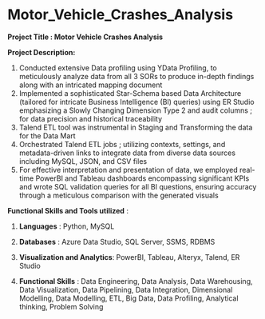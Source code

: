 # Motor_Vehicle_Crashes_Analysis

**Project Title : Motor Vehicle Crashes Analysis**

**Project Description:**
1. Conducted extensive Data profiling using YData Profiling, to meticulously analyze data from all 3 SORs to produce in-depth findings along with an intricated mapping document
2. Implemented a sophisticated Star-Schema based Data Architecture (tailored for intricate Business Intelligence (BI) queries) using ER Studio emphasizing a Slowly Changing Dimension Type 2 and audit columns ; for data precision and historical traceability 
3. Talend ETL tool was instrumental in Staging and Transforming the data for the Data Mart
4. Orchestrated Talend ETL jobs ; utilizing contexts, settings, and metadata-driven links to integrate data from diverse data sources including MySQL, JSON, and CSV files
5. For effective interpretation and presentation of data, we employed real-time PowerBI and Tableau dashboards encompassing significant KPIs and wrote SQL validation queries for all BI questions, ensuring accuracy through a meticulous comparison with the generated visuals

**Functional Skills and Tools utilized** :

1. **Languages** : Python, MySQL

2. **Databases** : Azure Data Studio, SQL Server, SSMS, RDBMS 

3. **Visualization and Analytics**: PowerBI, Tableau, Alteryx, Talend, ER Studio 

4. **Functional Skills** : Data Engineering, Data Analysis, Data Warehousing, Data Visualization, Data Pipelining, Data Integration, Dimensional Modelling, Data Modelling, ETL, Big Data, Data Profiling, Analytical thinking, Problem Solving 
